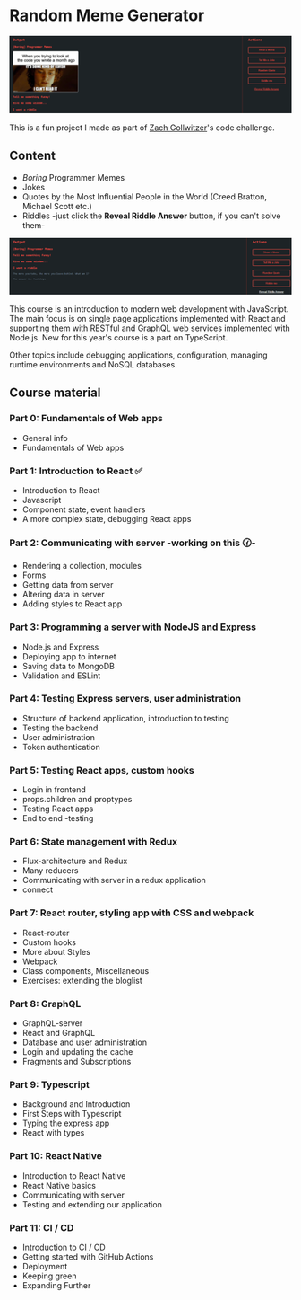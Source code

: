# Random Meme Generator

<img src="/visual2.png"></img>

This is a fun project I made as part of <a href="https://twitter.com/z_gollwitzer13"> Zach Gollwitzer</a>'s code challenge.

## Content
- <em>Boring</em> Programmer Memes
- Jokes
- Quotes by the Most Influential People in the World (Creed Bratton, Michael Scott etc.)
- Riddles -just click the <b>Reveal Riddle Answer</b> button, if you can't solve them-

<img src="/visual4.png"></img>


This course is an introduction to modern web development with JavaScript. The main focus is on single page applications implemented with React and supporting them with RESTful and GraphQL web services implemented with Node.js. New for this year's course is a part on TypeScript.

Other topics include debugging applications, configuration, managing runtime environments and NoSQL databases.

## Course material

### Part 0: Fundamentals of Web apps

- General info
- Fundamentals of Web apps

### Part 1: Introduction to React :white_check_mark:

- Introduction to React
- Javascript
- Component state, event handlers
- A more complex state, debugging React apps

### Part 2: Communicating with server -working on this :clock130:-

- Rendering a collection, modules
- Forms
- Getting data from server
- Altering data in server
- Adding styles to React app

### Part 3: Programming a server with NodeJS and Express

- Node.js and Express
- Deploying app to internet
- Saving data to MongoDB
- Validation and ESLint

### Part 4: Testing Express servers, user administration

- Structure of backend application, introduction to testing
- Testing the backend
- User administration
- Token authentication

### Part 5: Testing React apps, custom hooks

- Login in frontend
- props.children and proptypes
- Testing React apps
- End to end -testing

### Part 6: State management with Redux

- Flux-architecture and Redux
- Many reducers
- Communicating with server in a redux application
- connect

### Part 7: React router, styling app with CSS and webpack

- React-router
- Custom hooks
- More about Styles
- Webpack
- Class components, Miscellaneous
- Exercises: extending the bloglist

### Part 8: GraphQL

- GraphQL-server
- React and GraphQL
- Database and user administration
- Login and updating the cache
- Fragments and Subscriptions

### Part 9: Typescript

- Background and Introduction
- First Steps with Typescript
- Typing the express app
- React with types

### Part 10: React Native

- Introduction to React Native
- React Native basics
- Communicating with server
- Testing and extending our application

### Part 11: CI / CD

- Introduction to CI / CD
- Getting started with GitHub Actions
- Deployment
- Keeping green
- Expanding Further
